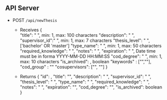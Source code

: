 ## API Server

- POST `/api/newThesis`
  - Receives
    {   
        "title": " ", min: 1, max: 100 characters
        "description": " ", 
        "supervisor_id":" ", min: 1, max: 7 characters
        "thesis_level": " ", ['bachelor' OR 'master']
        "type_name": " ", min: 1, max: 50 characters
        "required_knowledge": " ",
        "notes": " ",
        "expiration": " ", Date time must be in forma YYYY-MM-DD HH:MM:SS
        "cod_degree": " ", min: 1, max: 10 characters
        "is_archived": ,  boolean
        "keywords" : ["",""],
        "cod_group" : ""
        "cosupervisors": ["", ""]
    }

  - Returns {
        "id": ,
        "title": "",
        "description": " ",
        "supervisor_id": " ",
        "thesis_level": " ",
        "type_name": " ",
        "required_knowledge": " ",
        "notes": " ",
        "expiration": "",
        "cod_degree": "",
        "is_archived": boolean
}